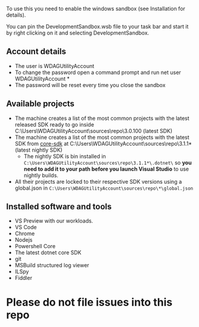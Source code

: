 To use this you need to enable the windows sandbox (see Installation for details).

You can pin the DevelopmentSandbox.wsb file to your task bar and start it by right clicking on it and selecting DevelopmentSandbox.

## Account details

* The user is WDAGUtilityAccount
* To change the password open a command prompt and run net user WDAGUtilityAccount *
* The password will be reset every time you close the sandbox

## Available projects

* The machine creates a list of the most common projects with the latest released SDK ready to go inside C:\Users\WDAGUtilityAccount\sources\repo\3.0.100 (latest SDK)
* The machine creates a list of the most common projects with the latest SDK from [core-sdk](https://github.com/dotnet/core-sdk) at C:\Users\WDAGUtilityAccount\sources\repo\3.1.1* (latest nightly SDK)
  * The nightly SDK is bin installed in `C:\Users\WDAGUtilityAccount\sources\repo\3.1.1*\.dotnet\` so **you need to add it to your path before you launch Visual Studio** to use nightly builds.
* All their projects are locked to their respective SDK versions using a global.json in `C:\Users\WDAGUtilityAccount\sources\repo\*\global.json`

## Installed software and tools

* VS Preview with our workloads.
* VS Code
* Chrome
* Nodejs
* Powershell Core
* The latest dotnet core SDK
* git
* MSBuild structured log viewer
* ILSpy
* Fiddler

# Please do not file issues into this repo